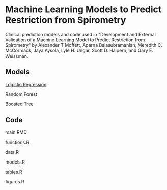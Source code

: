 # Machine Learning Models to Predict Restriction from Spirometry

Clinical prediction models and code used in "Development and External Validation of a Machine Learning Model to Predict Restriction from Spirometry" by Alexander T Moffett, Aparna Balasubramanian, Meredith C. McCormack, Jaya
Aysola, Lyle H. Ungar, Scott D. Halpern, and Gary E. Weissman.

## Models

[Logistic Regression](model_lr.rds)

Random Forest

Boosted Tree

## Code

main.RMD

functions.R

data.R

models.R

tables.R

figures.R
